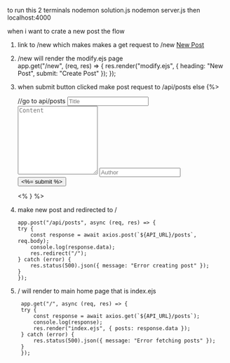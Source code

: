 to run this 2 terminals
nodemon solution.js
nodemon server.js 
then localhost:4000

when i want to crate a new post the flow

 1. link to /new which makes makes a get request to /new 
  <a id="newPostBtn" href="/new">New Post</a> 

 2. /new will render the modify.ejs page   
    app.get("/new", (req, res) => {
    res.render("modify.ejs", { heading: "New Post", submit: "Create Post" });
    });

 3. when submit button clicked make post request to /api/posts
    else {%> 
        <form id="newPostForm" method="post" action="/api/posts"> //go to api/posts
          <input type="text" name="title" placeholder="Title" required>
          <textarea name="content" placeholder="Content" required rows="10"></textarea>
          <input type="text" name="author" placeholder="Author" required>
          <button class="full-width" type="submit">
            <%= submit %>
          </button>
        </form>
        <% } %>

 4. make new post and redirected to /
 
        app.post("/api/posts", async (req, res) => {
        try {
            const response = await axios.post(`${API_URL}/posts`, req.body);
            console.log(response.data);
            res.redirect("/");
        } catch (error) {
            res.status(500).json({ message: "Error creating post" });
        }
        });

5. / will render to main home page that is index.ejs

        app.get("/", async (req, res) => {
        try {
            const response = await axios.get(`${API_URL}/posts`);
            console.log(response);
            res.render("index.ejs", { posts: response.data });
        } catch (error) {
            res.status(500).json({ message: "Error fetching posts" });
        }
        });